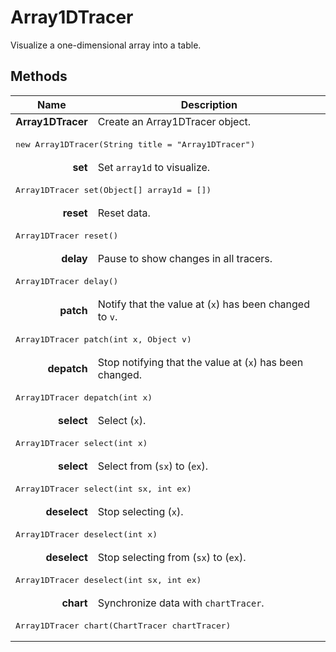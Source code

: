 # Array1DTracer

Visualize a one-dimensional array into a table.

## Methods

<table>
  <thead>
    <tr>
    <th>Name</th>
    <th>Description</th>
    </tr>
  </thead>
  <tbody>
    <tr>
      <td align="right"><b>Array1DTracer</b></td>
      <td>Create an Array1DTracer object.</td>
    </tr>
    <tr>
      <td class={code} colspan="2">
        <pre lang="java">new Array1DTracer(String title = "Array1DTracer")</pre>
      </td>
    </tr>
    <tr>
      <td align="right"><b>set</b></td>
      <td>Set <code>array1d</code> to visualize.</td>
    </tr>
    <tr>
      <td class={code} colspan="2">
        <pre lang="java">Array1DTracer set(Object[] array1d = [])</pre>
      </td>
    </tr>
    <tr>
      <td align="right"><b>reset</b></td>
      <td>Reset data.</td>
    </tr>
    <tr>
      <td class={code} colspan="2">
        <pre lang="java">Array1DTracer reset()</pre>
      </td>
    </tr>
    <tr>
      <td align="right"><b>delay</b></td>
      <td>Pause to show changes in all tracers.</td>
    </tr>
    <tr>
      <td class={code} colspan="2">
        <pre lang="java">Array1DTracer delay()</pre>
      </td>
    </tr>
    <tr>
      <td align="right"><b>patch</b></td>
      <td>Notify that the value at (<code>x</code>) has been changed to <code>v</code>.</td>
    </tr>
    <tr>
      <td class={code} colspan="2">
        <pre lang="java">Array1DTracer patch(int x, Object v)</pre>
      </td>
    </tr>
    <tr>
      <td align="right"><b>depatch</b></td>
      <td>Stop notifying that the value at (<code>x</code>) has been changed.</td>
    </tr>
    <tr>
      <td class={code} colspan="2">
        <pre lang="java">Array1DTracer depatch(int x)</pre>
      </td>
    </tr>
    <tr>
      <td align="right"><b>select</b></td>
      <td>Select (<code>x</code>).</td>
    </tr>
    <tr>
      <td class={code} colspan="2">
        <pre lang="java">Array1DTracer select(int x)</pre>
      </td>
    </tr>
    <tr>
      <td align="right"><b>select</b></td>
      <td>Select from (<code>sx</code>) to (<code>ex</code>).</td>
    </tr>
    <tr>
      <td class={code} colspan="2">
        <pre lang="java">Array1DTracer select(int sx, int ex)</pre>
      </td>
    </tr>
    <tr>
      <td align="right"><b>deselect</b></td>
      <td>Stop selecting (<code>x</code>).</td>
    </tr>
    <tr>
      <td class={code} colspan="2">
        <pre lang="java">Array1DTracer deselect(int x)</pre>
      </td>
    </tr>
    <tr>
      <td align="right"><b>deselect</b></td>
      <td>Stop selecting from (<code>sx</code>) to (<code>ex</code>).</td>
    </tr>
    <tr>
      <td class={code} colspan="2">
        <pre lang="java">Array1DTracer deselect(int sx, int ex)</pre>
      </td>
    </tr>
    <tr>
      <td align="right"><b>chart</b></td>
      <td>Synchronize data with <code>chartTracer</code>.</td>
    </tr>
    <tr>
      <td class={code} colspan="2">
        <pre lang="java">Array1DTracer chart(ChartTracer chartTracer)</pre>
      </td>
    </tr>
  </tbody>
</table>
